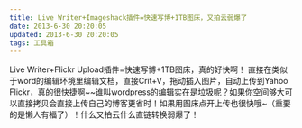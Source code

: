 ```yaml
---
title: Live Writer+Imageshack插件=快速写博+1TB图床，又拍云弱爆了
date: 2013-6-30 20:20:05
updated: 2013-6-30 20:20:05
tags: 工具箱
---
```

Live Writer+Flickr Upload插件=快速写博+1TB图床，真的好快啊！ 直接在类似于word的编辑环境里编辑文档，直接Crit+V，拖动插入图片，自动上传到Yahoo Flickr，真的很快捷啊~~谁叫wordpress的编辑实在是垃圾呢？如果你空间够大可以直接拷贝会直接上传自己的博客更省时！如果用图床点开上传也很快哦~（重要的是懒人有福了）！什么又拍云什么直链转换弱爆了！